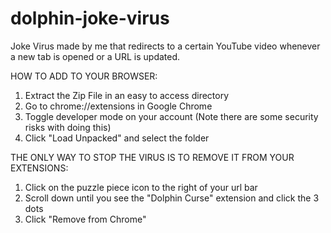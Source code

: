 # dolphin-joke-virus
Joke Virus made by me that redirects to a certain YouTube video whenever a new tab is opened or a URL is updated.

HOW TO ADD TO YOUR BROWSER:
1. Extract the Zip File in an easy to access directory
2. Go to chrome://extensions in Google Chrome
3. Toggle developer mode on your account (Note there are some security risks with doing this)
4. Click "Load Unpacked" and select the folder

THE ONLY WAY TO STOP THE VIRUS IS TO REMOVE IT FROM YOUR EXTENSIONS:
1. Click on the puzzle piece icon to the right of your url bar
2. Scroll down until you see the "Dolphin Curse" extension and click the 3 dots
3. Click "Remove from Chrome"
